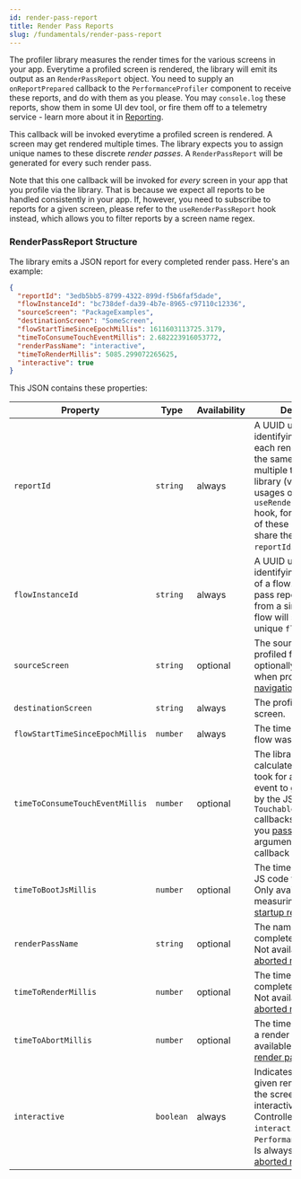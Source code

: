 ```yaml
---
id: render-pass-report
title: Render Pass Reports
slug: /fundamentals/render-pass-report
---
```


The profiler library measures the render times for the various screens in your app. Everytime a profiled screen is rendered, the library will emit its output as an `RenderPassReport` object. You need to supply an `onReportPrepared` callback to the `PerformanceProfiler` component to receive these reports, and do with them as you please. You may `console.log` these reports, show them in some UI dev tool, or fire them off to a telemetry service - learn more about it in [Reporting](./../guides/reporting.md).

This callback will be invoked everytime a profiled screen is rendered. A screen may get rendered multiple times. The library expects you to assign unique names to these discrete _render passes_. A `RenderPassReport` will be generated for every such render pass.

Note that this one callback will be invoked for _every_ screen in your app that you profile via the library. That is because we expect all reports to be handled consistently in your app. If, however, you need to subscribe to reports for a given screen, please refer to the `useRenderPassReport` hook instead, which allows you to filter reports by a screen name regex.

### RenderPassReport Structure

The library emits a JSON report for every completed render pass. Here's an example:

```json
{
  "reportId": "3edb5bb5-8799-4322-899d-f5b6faf5dade",
  "flowInstanceId": "bc738def-da39-4b7e-8965-c97110c12336",
  "sourceScreen": "PackageExamples",
  "destinationScreen": "SomeScreen",
  "flowStartTimeSinceEpochMillis": 1611603113725.3179,
  "timeToConsumeTouchEventMillis": 2.682223916053772,
  "renderPassName": "interactive",
  "timeToRenderMillis": 5085.299072265625,
  "interactive": true
}
```

This JSON contains these properties:

| Property                        | Type      | Availability | Description                                                                                                                                                                                                                                                     |
| ------------------------------- | --------- | ------------ | --------------------------------------------------------------------------------------------------------------------------------------------------------------------------------------------------------------------------------------------------------------- |
| `reportId`                      | `string`  | always       | A UUID uniquely identifying a report for each render. If you get the same report emitted multiple times from the library (via multiple usages of the `useRenderPassReport` hook, for instance), all of these reports will share the same unique `reportId`.     |
| `flowInstanceId`                | `string`  | always       | A UUID uniquely identifying an instance of a flow. All render pass reports originating from a single run of a flow will share the same unique `flowInstanceId`.                                                                                                 |
| `sourceScreen`                  | `string`  | optional     | The source screen for a profiled flow. Can be optionally provided when profiling the [navigation render times](#Measuring-Navigation-Render-Times).                                                                                                             |
| `destinationScreen`             | `string`  | always       | The profiled destination screen.                                                                                                                                                                                                                                |
| `flowStartTimeSinceEpochMillis` | `number`  | always       | The timestamp when a flow was started.                                                                                                                                                                                                                          |
| `timeToConsumeTouchEventMillis` | `number`  | optional     | The library can calculate how long it took for a native touch event to get consumed by the JS `Touchable::onPress` callbacks. It can do so if you [pass along](#Measuring-Navigation-Render-Times) the first argument of the `onPress` callback to the library. |
| `timeToBootJsMillis`            | `number`  | optional     | The time taken for the JS code to boot up. Only available when measuring the [app-startup render times](#Measuring-App-Startup-Render-Time).                                                                                                                    |
| `renderPassName`                | `string`  | optional     | The name of the completed render pass. Not available for an [aborted render pass](#Aborted-Render-Pass).                                                                                                                                                        |
| `timeToRenderMillis`            | `number`  | optional     | The time taken to complete a render pass. Not available for an [aborted render pass](#Aborted-Render-Pass).                                                                                                                                                     |
| `timeToAbortMillis`             | `number`  | optional     | The time taken to abort a render pass. Only available for an [aborted render pass](#Aborted-Render-Pass).                                                                                                                                                       |
| `interactive`                   | `boolean` | always       | Indicates whether a given render pass led to the screen being interactive or not. Controlled via the `interactive` prop of the `PerformanceMeasureView`. Is always false for an [aborted render pass](#Aborted-Render-Pass).                                    |
